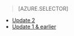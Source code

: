 > [AZURE.SELECTOR]
- [Update 2](/documentation/articles/storsimple-restore-from-backup-set-u2)
- [Update 1 & earlier](/documentation/articles/storsimple-restore-from-backup-set)

